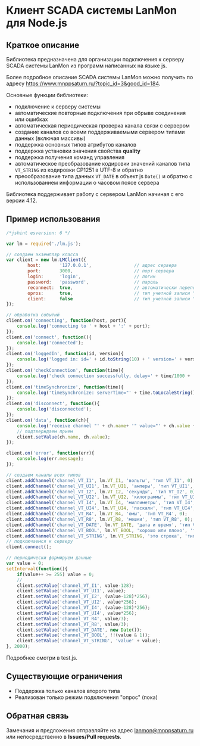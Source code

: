 # Клиент SCADA системы LanMon для Node.js

## Краткое описание

Библиотека предназначена для организации подключения к серверу SCADA системы LanMon из программ написанных на языке js.

Более подробное описание SCADA системы LanMon можно получить по адресу <https://www.mnppsaturn.ru/?topic_id=3&good_id=184>.

Основные функции библиотеки:

* подключение к серверу системы
* автоматические повторные подключения при обрыве соединения или ошибках
* автоматическая периодическая проверка канала связи с сервером
* создание каналов со всеми поддерживаемыми сервером типами данных (включая массивы)
* поддержка основных типов атрибутов каналов
* поддержка установки значения свойства **quality**
* поддержка получения команд управления
* автоматическое преобразование кодировки значений каналов типа ```VT_STRING``` из кодировки CP1251 в UTF-8 и обратно
* преообразование типа данных ```VT_DATE``` в объект js ```Date()``` и обратно с использованием информации о часовом поясе сервера

Библиотека поддерживает работу с сервером LanMon начиная с его версии 4.12.

## Пример использования

```javascript
/*jshint esversion: 6 */

var lm = require('./lm.js');

// создаем экземпляр класса
var client = new lm.LMClient({
        host:       '127.0.0.1',                // адрес сервера
        port:       3000,                       // порт сервера
        login:      'login',                    // логин
        password:   'password',                 // пароль
        reconnect:  true,                       // автоматически переподключаться при ошибках и разрывах связи
        opros:      true,                       // тип учетной записи "опрос"
        client:     false                       // тип учетной записи "клиент"
});

// обработка событий
client.on('connecting', function(host, port){
    console.log('connecting to ' + host + ':' + port);
});
client.on('connect', function(){
    console.log('connected');
});
client.on('loggedIn', function(id, version){
    console.log('logged in: id=' + id.toString(10) + ' version=' + version);
});
client.on('checkConnection', function(time){
    console.log('check connection successfully, delay=' + time/1000 + ' ms');
});
client.on('timeSynchronize', function(time){
    console.log('timeSynchronize: serverTime="' + time.toLocaleString() + '"');
});
client.on('disconnect', function(){
    console.log('disconnected');
});
client.on('data', function(ch){
    console.log('receive channel "' + ch.name+ '" value="' + ch.value + '"');
    // подтверждаем прием
    client.setValue(ch.name, ch.value);
});

client.on('error', function(err){
    console.log(err.message);
});

// создаем каналы всех типов
client.addChannel('channel_VT_I1', lm.VT_I1, 'вольты', 'тип VT_I1', 0);
client.addChannel('channel_VT_UI1', lm.VT_UI1, 'амперы', 'тип VT_UI1', 0);
client.addChannel('channel_VT_I2', lm.VT_I2, 'секунды', 'тип VT_I2', 0);
client.addChannel('channel_VT_UI2', lm.VT_UI2, 'килограммы', 'тип VT_UI2', 0);
client.addChannel('channel_VT_I4', lm.VT_I4, 'миллиметры', 'тип VT_I4', 0);
client.addChannel('channel_VT_UI4', lm.VT_UI4, 'паскали', 'тип VT_UI4', 0);
client.addChannel('channel_VT_R4', lm.VT_R4, 'омы', 'тип VT_R4', 0);
client.addChannel('channel_VT_R8', lm.VT_R8, 'мешки', 'тип VT_R8', 0);
client.addChannel('channel_VT_DATE', lm.VT_DATE, 'дата и время', 'тип VT_DATE', 0);
client.addChannel('channel_VT_BOOL', lm.VT_BOOL, 'хорошо или плохо', 'тип VT_BOOL', 0);
client.addChannel('channel_VT_STRING', lm.VT_STRING, 'это строка', 'тип VT_STRING', 0);
// подключаемся к серверу
client.connect();

// периодически формируем данные
var value = 0;
setInterval(function(){
    if(value++ >= 255) value = 0;
    //
    client.setValue('channel_VT_I1', value-128);
    client.setValue('channel_VT_UI1', value);
    client.setValue('channel_VT_I2', (value-128)*256);
    client.setValue('channel_VT_UI2', value*256);
    client.setValue('channel_VT_I4', (value-128)*256);
    client.setValue('channel_VT_UI4', value*256);
    client.setValue('channel_VT_R4', value/3);
    client.setValue('channel_VT_R8', value/3);
    client.setValue('channel_VT_DATE', new Date());
    client.setValue('channel_VT_BOOL', !!(value & 1));
    client.setValue('channel_VT_STRING', 'value' + value);
}, 2000);

```

Подробнее смотри в test.js.

## Существующие ограничения

* Поддержка только каналов второго типа
* Реализован только режим подключения "опрос" (пока)

## Обратная связь

Замечания и предложения отправляйте на адрес lanmon@mnppsaturn.ru или непосредственно в **Issues/Pull requests**.
